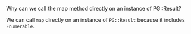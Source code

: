 Why can we call the map method directly on an instance of PG::Result?

We can call `map` directly on an instance of `PG::Result` because it includes
`Enumerable`.
